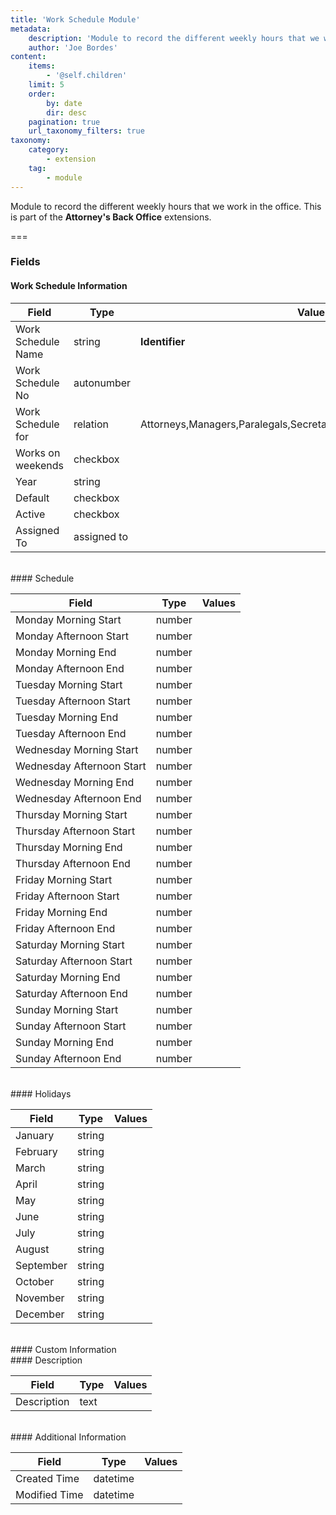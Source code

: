 ```yaml
---
title: 'Work Schedule Module'
metadata:
    description: 'Module to record the different weekly hours that we work in the office.This is part of the Attorneys Back Office extensions.'
    author: 'Joe Bordes'
content:
    items:
        - '@self.children'
    limit: 5
    order:
        by: date
        dir: desc
    pagination: true
    url_taxonomy_filters: true
taxonomy:
    category:
        - extension
    tag:
        - module
---
```


Module to record the different weekly hours that we work in the office.
This is part of the **Attorney's Back Office** extensions.

===

### Fields

#### Work Schedule Information

<table class="table table-striped">
<thead>
<tr class="header">
<th>Field</th>
<th>Type</th>
<th>Values</th>
</tr>
</thead>
<tbody>
<tr>
<td>Work Schedule Name</td>
<td>string</td>
<td><strong>Identifier</strong></td>
</tr>
<tr>
<td>Work Schedule No</td>
<td>autonumber</td>
<td></td>
</tr>
<tr>
<td>Work Schedule for</td>
<td>relation</td>
<td>Attorneys,Managers,Paralegals,Secretaries,SupportPersonnel,Procurador</td>
</tr>
<tr>
<td>Works on weekends</td>
<td>checkbox</td>
<td></td>
</tr>
<tr>
<td>Year</td>
<td>string</td>
<td></td>
</tr>
<tr>
<td>Default</td>
<td>checkbox</td>
<td></td>
</tr>
<tr>
<td>Active</td>
<td>checkbox</td>
<td></td>
</tr>
<tr>
<td>Assigned To</td>
<td>assigned to</td>
<td></td>
</tr>
</tbody>
</table>
<br>
#### Schedule

<table class="table table-striped">
<thead>
<tr class="header">
<th>Field</th>
<th>Type</th>
<th>Values</th>
</tr>
</thead>
<tbody>
<tr>
<td>Monday Morning Start</td>
<td>number</td>
<td></td>
</tr>
<tr>
<td>Monday Afternoon Start</td>
<td>number</td>
<td></td>
</tr>
<tr>
<td>Monday Morning End</td>
<td>number</td>
<td></td>
</tr>
<tr>
<td>Monday Afternoon End</td>
<td>number</td>
<td></td>
</tr>
<tr>
<td>Tuesday Morning Start</td>
<td>number</td>
<td></td>
</tr>
<tr>
<td>Tuesday Afternoon Start</td>
<td>number</td>
<td></td>
</tr>
<tr>
<td>Tuesday Morning End</td>
<td>number</td>
<td></td>
</tr>
<tr>
<td>Tuesday Afternoon End</td>
<td>number</td>
<td></td>
</tr>
<tr>
<td>Wednesday Morning Start</td>
<td>number</td>
<td></td>
</tr>
<tr>
<td>Wednesday Afternoon Start</td>
<td>number</td>
<td></td>
</tr>
<tr>
<td>Wednesday Morning End</td>
<td>number</td>
<td></td>
</tr>
<tr>
<td>Wednesday Afternoon End</td>
<td>number</td>
<td></td>
</tr>
<tr>
<td>Thursday Morning Start</td>
<td>number</td>
<td></td>
</tr>
<tr>
<td>Thursday Afternoon Start</td>
<td>number</td>
<td></td>
</tr>
<tr>
<td>Thursday Morning End</td>
<td>number</td>
<td></td>
</tr>
<tr>
<td>Thursday Afternoon End</td>
<td>number</td>
<td></td>
</tr>
<tr>
<td>Friday Morning Start</td>
<td>number</td>
<td></td>
</tr>
<tr>
<td>Friday Afternoon Start</td>
<td>number</td>
<td></td>
</tr>
<tr>
<td>Friday Morning End</td>
<td>number</td>
<td></td>
</tr>
<tr>
<td>Friday Afternoon End</td>
<td>number</td>
<td></td>
</tr>
<tr>
<td>Saturday Morning Start</td>
<td>number</td>
<td></td>
</tr>
<tr>
<td>Saturday Afternoon Start</td>
<td>number</td>
<td></td>
</tr>
<tr>
<td>Saturday Morning End</td>
<td>number</td>
<td></td>
</tr>
<tr>
<td>Saturday Afternoon End</td>
<td>number</td>
<td></td>
</tr>
<tr>
<td>Sunday Morning Start</td>
<td>number</td>
<td></td>
</tr>
<tr>
<td>Sunday Afternoon Start</td>
<td>number</td>
<td></td>
</tr>
<tr>
<td>Sunday Morning End</td>
<td>number</td>
<td></td>
</tr>
<tr>
<td>Sunday Afternoon End</td>
<td>number</td>
<td></td>
</tr>
</tbody>
</table>
<br>
#### Holidays

<table class="table table-striped">
<thead>
<tr class="header">
<th>Field</th>
<th>Type</th>
<th>Values</th>
</tr>
</thead>
<tbody>
<tr>
<td>January</td>
<td>string</td>
<td></td>
</tr>
<tr>
<td>February</td>
<td>string</td>
<td></td>
</tr>
<tr>
<td>March</td>
<td>string</td>
<td></td>
</tr>
<tr>
<td>April</td>
<td>string</td>
<td></td>
</tr>
<tr>
<td>May</td>
<td>string</td>
<td></td>
</tr>
<tr>
<td>June</td>
<td>string</td>
<td></td>
</tr>
<tr>
<td>July</td>
<td>string</td>
<td></td>
</tr>
<tr>
<td>August</td>
<td>string</td>
<td></td>
</tr>
<tr>
<td>September</td>
<td>string</td>
<td></td>
</tr>
<tr>
<td>October</td>
<td>string</td>
<td></td>
</tr>
<tr>
<td>November</td>
<td>string</td>
<td></td>
</tr>
<tr>
<td>December</td>
<td>string</td>
<td></td>
</tr>
</tbody>
</table>
<br>
#### Custom Information
<br>
#### Description

<table class="table table-striped">
<thead>
<tr class="header">
<th>Field</th>
<th>Type</th>
<th>Values</th>
</tr>
</thead>
<tbody>
<tr>
<td>Description</td>
<td>text</td>
<td></td>
</tr>
</tbody>
</table>
<br>
#### Additional Information

<table class="table table-striped">
<thead>
<tr class="header">
<th>Field</th>
<th>Type</th>
<th>Values</th>
</tr>
</thead>
<tbody>
<tr>
<td>Created Time</td>
<td>datetime</td>
<td></td>
</tr>
<tr>
<td>Modified Time</td>
<td>datetime</td>
<td></td>
</tr>
</tbody>
</table>
